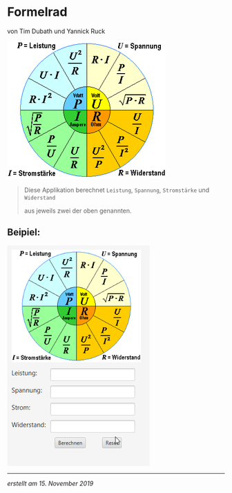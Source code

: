# Formelrad
von Tim Dubath und Yannick Ruck

![Formelrad der Elektronik](https://github.com/Eaglestriker/Formelrad2/blob/master/bin/application/formelradelektronik.gif "Formelrad der Elektronik")

>Diese Applikation berechnet `Leistung`, `Spannung`, `Stromstärke` und `Widerstand`
>
>aus jeweils zwei der oben genannten.
>
## Beipiel:
![Gif welches die Funktionsweise zeigt](https://github.com/Eaglestriker/Formelrad2/blob/master/bin/application/funktionsweise.gif "Funktionsweise")
***
*erstellt am 15. November 2019*
